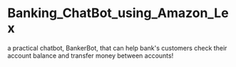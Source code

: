 # Banking_ChatBot_using_Amazon_Lex
a practical chatbot, BankerBot, that can help bank's customers check their account balance and transfer money between accounts!
